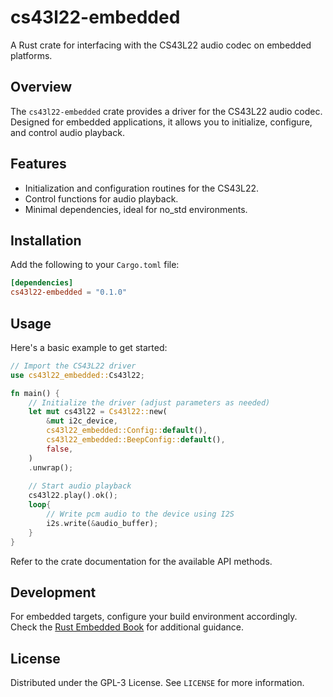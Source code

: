 # cs43l22-embedded

A Rust crate for interfacing with the CS43L22 audio codec on embedded platforms.

## Overview

The `cs43l22-embedded` crate provides a driver for the CS43L22 audio codec. Designed for embedded applications, it allows you to initialize, configure, and control audio playback.

## Features

- Initialization and configuration routines for the CS43L22.
- Control functions for audio playback.
- Minimal dependencies, ideal for no_std environments.

## Installation

Add the following to your `Cargo.toml` file:

```toml
[dependencies]
cs43l22-embedded = "0.1.0"
```

## Usage

Here's a basic example to get started:

```rust
// Import the CS43L22 driver
use cs43l22_embedded::Cs43l22;

fn main() {
    // Initialize the driver (adjust parameters as needed)
    let mut cs43l22 = Cs43l22::new(
        &mut i2c_device,
        cs43l22_embedded::Config::default(),
        cs43l22_embedded::BeepConfig::default(),
        false,
    )
    .unwrap();
    
    // Start audio playback
    cs43l22.play().ok();
    loop{
        // Write pcm audio to the device using I2S
        i2s.write(&audio_buffer);
    }
}
```

Refer to the crate documentation for the available API methods.

## Development

For embedded targets, configure your build environment accordingly. Check the [Rust Embedded Book](https://docs.rust-embedded.org) for additional guidance.

## License

Distributed under the GPL-3 License. See `LICENSE` for more information.

